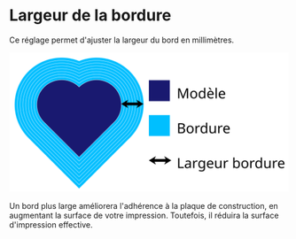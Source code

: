 Largeur de la bordure
====
Ce réglage permet d'ajuster la largeur du bord en millimètres.

![Les dimensions du bord](../images/brim_width_fr.svg)

Un bord plus large améliorera l'adhérence à la plaque de construction, en augmentant la surface de votre impression. Toutefois, il réduira la surface d'impression effective.

